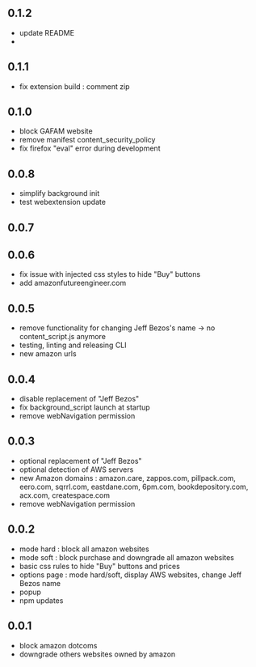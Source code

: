## 0.1.2
- update README
- 

## 0.1.1
- fix extension build : comment zip

## 0.1.0

- block GAFAM website
- remove manifest content_security_policy
- fix firefox "eval" error during development

## 0.0.8

- simplify background init
- test webextension update

## 0.0.7
## 0.0.6

- fix issue with injected css styles to hide "Buy" buttons
- add amazonfutureengineer.com

## 0.0.5

- remove functionality for changing Jeff Bezos's name -> no content_script.js anymore
- testing, linting and releasing CLI
- new amazon urls

## 0.0.4

- disable replacement of "Jeff Bezos"
- fix background_script launch at startup
- remove webNavigation permission

## 0.0.3

- optional replacement of "Jeff Bezos"
- optional detection of AWS servers
- new Amazon domains : amazon.care, zappos.com, pillpack.com, eero.com, sqrrl.com, eastdane.com, 6pm.com, bookdepository.com, acx.com, createspace.com
- remove webNavigation permission

## 0.0.2

- mode hard : block all amazon websites
- mode soft : block purchase and downgrade all amazon websites
- basic css rules to hide "Buy" buttons and prices
- options page : mode hard/soft, display AWS websites, change Jeff Bezos name
- popup
- npm updates

## 0.0.1

- block amazon dotcoms 
- downgrade others websites owned by amazon
